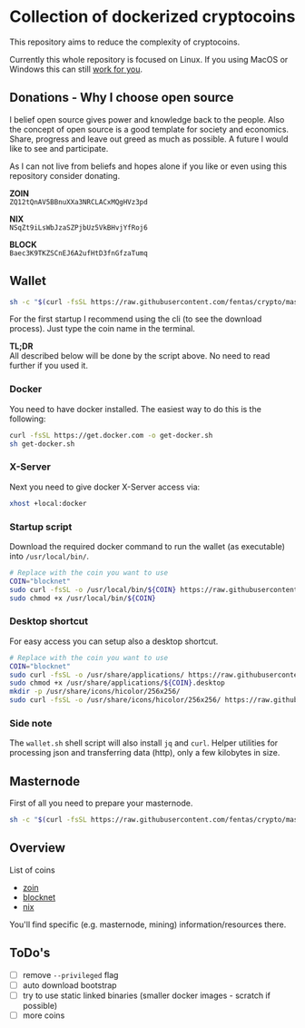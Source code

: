# Collection of dockerized cryptocoins

This repository aims to reduce the complexity of cryptocoins.

Currently this whole repository is focused on Linux. If you using MacOS or Windows this can still [work for you](http://somatorio.org/en/post/running-gui-apps-with-docker/).

## Donations - Why I choose open source

I belief open source gives power and knowledge back to the people. Also the concept of open source is a good template for society and economics. Share, progress and leave out greed as much as possible. A future I would like to see and participate.

As I can not live from beliefs and hopes alone if you like or even using this repository consider donating.

**ZOIN** \
`ZQ12tQnAV5BBnuXXa3NRCLACxMQgHVz3pd`

**NIX** \
`NSqZt9iLsWbJzaSZPjbUz5VkBHvjYfRoj6`

**BLOCK** \
`Baec3K9TKZSCnEJ6A2ufHtD3fnGfzaTumq`

## Wallet

```bash
sh -c "$(curl -fsSL https://raw.githubusercontent.com/fentas/crypto/master/wallet.sh)"
```

For the first startup I recommend using the cli (to see the download process). Just type the coin name in the terminal.

**TL;DR** \
All described below will be done by the script above. No need to read further if you used it.

### Docker

You need to have docker installed. The easiest way to do this is the following:

```bash
curl -fsSL https://get.docker.com -o get-docker.sh
sh get-docker.sh
```

### X-Server

Next you need to give docker X-Server access via:

```bash
xhost +local:docker
```

### Startup script

Download the required docker command to run the wallet (as executable) into `/usr/local/bin/`.

```bash
# Replace with the coin you want to use
COIN="blocknet"
sudo curl -fsSL -o /usr/local/bin/${COIN} https://raw.githubusercontent.com/fentas/crypto/master/${COIN}/wallet/bin/${COIN}
sudo chmod +x /usr/local/bin/${COIN}
```

### Desktop shortcut

For easy access you can setup also a desktop shortcut.

```bash
# Replace with the coin you want to use
COIN="blocknet"
sudo curl -fsSL -o /usr/share/applications/ https://raw.githubusercontent.com/fentas/crypto/master/${COIN}/wallet/${COIN}.desktop
sudo chmod +x /usr/share/applications/${COIN}.desktop
mkdir -p /usr/share/icons/hicolor/256x256/
sudo curl -fsSL -o /usr/share/icons/hicolor/256x256/ https://raw.githubusercontent.com/fentas/crypto/master/${COIN}/${COIN}.png
```

### Side note

The `wallet.sh` shell script will also install `jq` and `curl`. Helper utilities for processing json and transferring data (http), only a few kilobytes in size.

## Masternode

First of all you need to prepare your masternode.

```bash
sh -c "$(curl -fsSL https://raw.githubusercontent.com/fentas/crypto/master/masternode.sh)"
```

## Overview

List of coins

- [zoin](/zoin)
- [blocknet](/blocknet)
- [nix](/nix)

You'll find specific (e.g. masternode, mining) information/resources there.

## ToDo's

- [ ] remove `--privileged` flag
- [ ] auto download bootstrap
- [ ] try to use static linked binaries (smaller docker images - scratch if possible)
- [ ] more coins